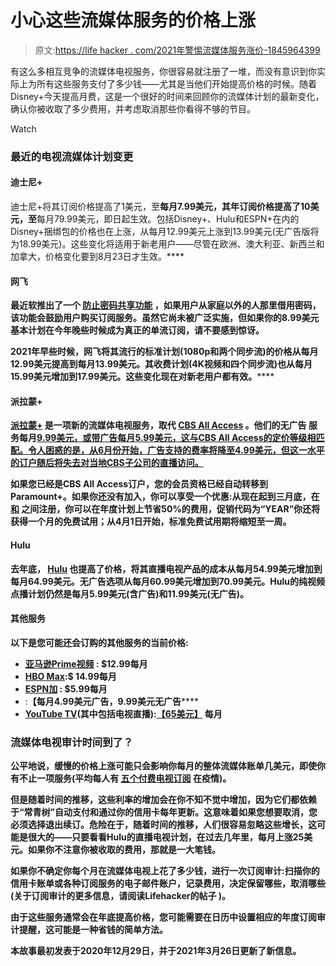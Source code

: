 # 小心这些流媒体服务的价格上涨

> 原文:[https://life hacker . com/2021年警惕流媒体服务涨价-1845964399](https://lifehacker.com/watch-out-for-streaming-service-price-hikes-in-2021-1845964399)

有这么多相互竞争的流媒体电视服务，你很容易就注册了一堆，而没有意识到你实际上为所有这些服务支付了多少钱——尤其是当他们开始提高价格的时候。随着Disney+今天提高月费，这是一个很好的时间来回顾你的流媒体计划的最新变化，确认你被收取了多少费用，并考虑取消那些你看得不够的节目。

Watch

### **最近的电视流媒体计划变更**

#### **迪士尼+**

迪士尼+将其订阅价格提高了1美元，至**每月7.99美元，其年订阅价格提高了10美元，至**每月79.99美元，即日起生效。包括Disney+、Hulu和ESPN+在内的Disney+捆绑包的价格也在上涨，从每月12.99美元上涨到13.99美元(无广告版将为18.99美元)。这些变化将适用于新老用户——尽管在欧洲、澳大利亚、新西兰和加拿大，价格变化要到8月23日才生效。**** 

#### ******网飞******

****[](https://www.netflix.com/)**最近软推出了一个 [防止密码共享功能](https://www.nytimes.com/2021/03/14/business/media/netflix-password-sharing.html) ，如果用户从家庭以外的人那里借用密码，该功能会鼓励用户购买订阅服务。虽然它尚未被广泛实施，但如果你的8.99美元基本计划在今年晚些时候成为真正的单流订阅，请不要感到惊讶。****** 

******2021年早些时候，网飞将其流行的标准计划(1080p和两个同步流)的价格从每月12.99美元提高到每月13.99美元。其收费计划(4K视频和四个同步流)也从每月15.99美元增加到**17.99美元**。这些变化现在对新老用户都有效。****** 

#### ******派拉蒙+******

****[**派拉蒙+**](https://paramountplus.qflm.net/c/159047/175360/3065?u=https%3A%2F%2Fwww.paramountplus.com%2F&subId3=xid:fr1616773054524idd|xid:fr1616781824391hfb) 是一项新的流媒体电视服务，取代 [CBS All Access](https://cbsallaccess.qflm.net/c/159047/175360/3065?u=https%3A%2F%2Fwww.cbs.com%2Fall-access%2F&subid1=cn-f5f412a9150d454c8a6dae02af2e08da--&subId3=xid:fr1600172444015fdf%7Cxid:fr1613157913700ija%7Cxid:fr1616773054524fdi|xid:fr1616781824392bdb) 。他们的无广告 服务每月[****9.99美元，或带广告每月**5.99美元，这与CBS All Access的定价等级相匹配。令人困惑的是，从6月份开始，广告支持的费率将降至4.99美元，但这一水平的订户随后将失去对当地CBS子公司的直播访问。******](https://www.cnet.com/news/paramount-plus-to-cost-10-ad-free-to-launch-5-price-tier-with-ads-in-june/)**** 

****如果您已经是CBS All Access订户，您的会员资格已经自动转移到Paramount+。如果你还没有加入，你可以享受一个优惠:从现在起到三月底，在 [和](https://cbsallaccess.qflm.net/c/196318/175360/3065?u=https%3A%2F%2Fwww.paramountplus.com%2F&subId3=xid:fr1616773436008jaa|xid:fr1616781824392idd) 之间注册，你可以在年度计划上节省50%的费用，促销代码为“YEAR”你还将获得一个月的免费试用；从4月1日开始，标准免费试用期将缩短至一周。**** 

#### ******Hulu******

****去年底， [**Hulu**](https://www.hulu.com/welcome?orig_referrer=https%3A%2F%2Fwww.google.com%2F) 也提高了价格，将其直播电视产品的成本从每月54.99美元增加到每月64.99美元。无广告选项从每月60.99美元增加到70.99美元。Hulu的纯视频点播计划仍然是每月5.99美元(含广告)和11.99美元(无广告)。**** 

#### ******其他服务******

****以下是您可能还会订购的其他服务的当前价格:**** 

*   ****[**亚马逊Prime视频**](https://www.amazon.com/gp/video/storefront/?asc_campaign=InlineText&asc_refurl=https://lifehacker.com/watch-out-for-streaming-service-price-hikes-in-2021-1845964399&asc_source=&imprToken=6abb57f6-d771-9540-448&linkCode=w50&ots=1&slotNum=0&tag=kinjalifehackerlink-20) **:** $12.99每月****
*   ****[**HBO Max**](https://www.hbomax.com/)**:**$ 14.99每月****
*   ****[**ESPN加**](https://plus.espn.com/) **:** $5.99每月****
*   ****[](https://www.peacocktv.com/)****:**【每月4.99美元广告，9.99美元无广告******
*   ****[**YouTube TV**](https://tv.youtube.com/welcome/?utm_source=pm&utm_medium=gs&utm_campaign=1006175)(其中包括电视直播):[【65美元】](https://www.cnet.com/news/youtube-tv-hikes-monthly-price-from-50-to-65/) 每月****

### ******流媒体电视审计时间到了？******

****公平地说，缓慢的价格上涨可能只会影响你每月的整体流媒体账单几美元，即使你有不止一项服务(平均每人有 [五个付费电视订阅](https://www2.deloitte.com/us/en/insights/industry/technology/video-streaming-services-churn-rate.html/#endnote-10) 在疫情)。****

****但是随着时间的推移，这些利率的增加会在你不知不觉中增加，因为它们都依赖于“常青树”自动支付和通过你的信用卡每年更新。这意味着如果您想要取消，您必须选择退出续订。危险在于，随着时间的推移，人们很容易忽略这些增长，这可能是很大的——只要看看Hulu的直播电视计划，在过去几年里，每月上涨25美元。如果你不注意你被收取的费用，那就是一大笔钱。****

****如果你不确定你每个月在流媒体电视上花了多少钱，进行一次订阅审计:扫描你的信用卡账单或各种订阅服务的电子邮件账户，记录费用，决定保留哪些，取消哪些(关于订阅审计的更多信息，请阅读Lifehacker的帖子 )。****

****由于这些服务通常会在年底提高价格，您可能需要在日历中设置相应的年度订阅审计提醒，这可能是一种省钱的简单方法。****

****本故事最初发表于2020年12月29日，并于2021年3月26日更新了新信息。****